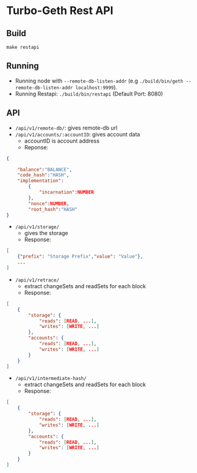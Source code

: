 # Turbo-Geth Rest API

## Build

``make restapi``

## Running

* Running node with `--remote-db-listen-addr` (e.g `./build/bin/geth --remote-db-listen-addr localhost:9999`).
* Running Restapi: `./build/bin/restapi` (Default Port: 8080)

## API

* `/api/v1/remote-db/`: gives remote-db url
* `/api/v1/accounts/:accountID`: gives account data
    * accountID is account address
    * Reponse: 
    
```json
{

    "balance":"BALANCE",
    "code_hash":"HASH",
    "implementation":
        {
            "incarnation":NUMBER
        },
        "nonce":NUMBER,
        "root_hash":"HASH"      
}
```
* `/api/v1/storage/`
    * gives the storage
    * Response:
```json
[
    {"prefix": "Storage Prefix","value": "Value"},
    ...
]
```
* `/api/v1/retrace/`
    * extract changeSets and readSets for each block
    * Response:
```json
[
    {
        "storage": {
            "reads": [READ, ...],
            "writes": [WRITE, ...]
        },
        "accounts": {
            "reads": [READ, ...],
            "writes": [WRITE, ...]
        }
    }
]
```
* `/api/v1/intermediate-hash/`
    * extract changeSets and readSets for each block
    * Response:
```json
[
    {
        "storage": {
            "reads": [READ, ...],
            "writes": [WRITE, ...]
        },
        "accounts": {
            "reads": [READ, ...],
            "writes": [WRITE, ...]
        }
    }
]
```


